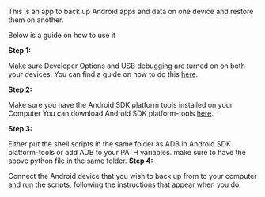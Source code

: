 This is an app to back up Android apps and data on one device and restore them on another.

Below is a guide on how to use it

**Step 1:**

Make sure Developer Options and USB debugging are turned on on both your devices. You can find a guide on how to do this [here](https://www.howtogeek.com/129728/how-to-access-the-developer-options-menu-and-enable-usb-debugging-on-android-4.2/).


**Step 2:**

Make sure you have the Android SDK platform tools installed on your Computer 
You can download Android SDK platform-tools [here](https://developer.android.com/studio/releases/platform-tools).

**Step 3:**

Either put the shell scripts in the same folder as ADB in Android SDK platform-tools or add ADB to  your PATH variables.
make sure to have the above python file in the same folder. 
**Step 4:**

Connect the Android device that you wish to back up from to your computer and run the scripts, following the instructions that appear when you do.

